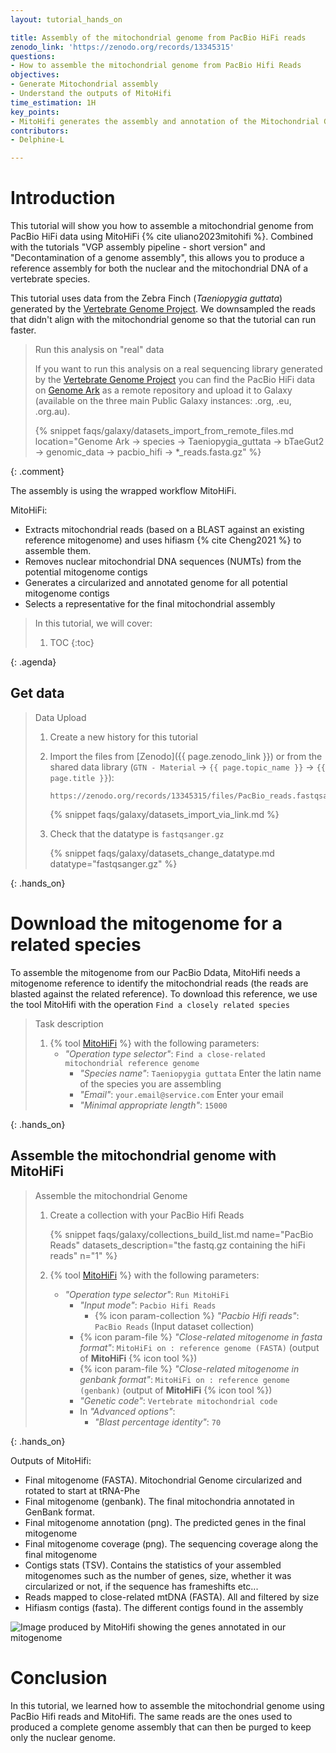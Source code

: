 ```yaml
---
layout: tutorial_hands_on

title: Assembly of the mitochondrial genome from PacBio HiFi reads
zenodo_link: 'https://zenodo.org/records/13345315'
questions:
- How to assemble the mitochondrial genome from PacBio Hifi Reads
objectives:
- Generate Mitochondrial assembly
- Understand the outputs of MitoHifi
time_estimation: 1H
key_points:
- MitoHifi generates the assembly and annotation of the Mitochondrial Genome
contributors:
- Delphine-L

---
```



# Introduction

This tutorial will show you how to assemble a mitochondrial genome from PacBio HiFi data using MitoHiFi {% cite uliano2023mitohifi %}. 
Combined with the tutorials "VGP assembly pipeline - short version" and "Decontamination of a genome assembly", this allows you to produce a reference assembly for both the nuclear and the mitochondrial DNA of a vertebrate species. 

This tutorial uses data from the Zebra Finch (*Taeniopygia guttata*) generated by the [Vertebrate Genome Project](https://vertebrategenomesproject.org/). We downsampled the reads that didn't align with the mitochondrial genome so that the tutorial can run faster. 

> <comment-title>Run this analysis on "real" data</comment-title>
>
> If you want to run this analysis on a real sequencing library generated by the [Vertebrate Genome Project](https://vertebrategenomesproject.org/) you can find the PacBio HiFi data on [Genome Ark](https://www.genomeark.org/) as a remote repository and upload it to Galaxy (available on the three main Public Galaxy instances: .org, .eu, .org.au).
>
>    {% snippet faqs/galaxy/datasets_import_from_remote_files.md location="Genome Ark -> species -> Taeniopygia_guttata -> bTaeGut2 -> genomic_data -> pacbio_hifi -> *_reads.fasta.gz" %}
>
>
{: .comment}

The assembly is using the wrapped workflow MitoHiFi.
 
MitoHiFi: 
- Extracts mitochondrial reads (based on a BLAST against an existing reference mitogenome) and uses hifiasm {% cite Cheng2021 %} to assemble them. 
- Removes nuclear mitochondrial DNA sequences (NUMTs) from the potential mitogenome contigs
- Generates a circularized and annotated genome for all potential mitogenome contigs
- Selects a representative for the final mitochondrial assembly


> <agenda-title></agenda-title>
>
> In this tutorial, we will cover:
>
> 1. TOC
> {:toc}
>
{: .agenda}


## Get data

> <hands-on-title> Data Upload </hands-on-title>
>
> 1. Create a new history for this tutorial
> 2. Import the files from [Zenodo]({{ page.zenodo_link }}) or from
>    the shared data library (`GTN - Material` -> `{{ page.topic_name }}`
>     -> `{{ page.title }}`):
>
>    ```
>    https://zenodo.org/records/13345315/files/PacBio_reads.fastqsanger.gz
>    ```
>
>    {% snippet faqs/galaxy/datasets_import_via_link.md %}
>
> 3. Check that the datatype is `fastqsanger.gz`
>
>    {% snippet faqs/galaxy/datasets_change_datatype.md datatype="fastqsanger.gz" %}
>
>
{: .hands_on}

# Download the mitogenome for a related species

To assemble the mitogenome from our PacBio Ddata,  MitoHifi needs a mitogenome reference to identify the mitochondrial reads (the reads are blasted against the related reference). To download this reference, we use the tool MitoHifi with the operation `Find a closely related species`


> <hands-on-title> Task description </hands-on-title>
>
> 1. {% tool [MitoHiFi](toolshed.g2.bx.psu.edu/repos/bgruening/mitohifi/mitohifi/3+galaxy0) %} with the following parameters:
>    - *"Operation type selector"*: `Find a close-related mitochondrial reference genome`
>        - *"Species name"*: `Taeniopygia guttata` Enter the latin name of the species you are assembling
>        - *"Email"*: `your.email@service.com` Enter your email 
>        - *"Minimal appropriate length"*: `15000`
>
>
{: .hands_on}


## Assemble the  mitochondrial genome with **MitoHiFi**

> <hands-on-title> Assemble the mitochondrial Genome </hands-on-title>
>
> 1. Create a collection with your PacBio Hifi Reads
>
>    {% snippet faqs/galaxy/collections_build_list.md name="PacBio Reads" datasets_description="the fastq.gz containing the hiFi reads" n="1" %}
> 
> 2. {% tool [MitoHiFi](toolshed.g2.bx.psu.edu/repos/bgruening/mitohifi/mitohifi/3+galaxy0) %} with the following parameters:
>    - *"Operation type selector"*: `Run MitoHiFi`
>        - *"Input mode"*: `Pacbio Hifi Reads`
>            - {% icon param-collection %} *"Pacbio Hifi reads"*: `PacBio Reads` (Input dataset collection)
>        - {% icon param-file %} *"Close-related mitogenome in fasta format"*: `MitoHiFi on : reference genome (FASTA)` (output of **MitoHiFi** {% icon tool %})
>        - {% icon param-file %} *"Close-related mitogenome in genbank format"*: `MitoHiFi on : reference genome (genbank)` (output of **MitoHiFi** {% icon tool %})
>        - *"Genetic code"*: `Vertebrate mitochondrial code`
>        - In *"Advanced options"*:
>            - *"Blast percentage identity"*: `70`
>
>
{: .hands_on}


Outputs of MitoHifi:
- Final mitogenome (FASTA). Mitochondrial Genome circularized and rotated to start at tRNA-Phe
- Final mitogenome (genbank). The final mitochondria annotated in GenBank format.
- Final mitogenome annotation (png). The predicted genes in the final mitogenome
- Final mitogenome coverage (png). The sequencing coverage along the final mitogenome
- Contigs stats (TSV). Contains the statistics of your assembled mitogenomes such as the number of genes, size, whether it was circularized or not, if the sequence has frameshifts etc...
- Reads mapped to close-related mtDNA (FASTA). All and filtered by size
- Hifiasm contigs (fasta). The different contigs found in the assembly

![Image produced by MitoHifi showing the genes annotated in our mitogenome](../../images/mito_annotation.png "Final mitogenome annotation")



# Conclusion

In this tutorial, we learned how to assemble the mitochondrial genome using PacBio Hifi reads and MitoHifi. The same reads are the ones used to produced a complete genome assembly that can then be purged to keep only the nuclear genome. 
